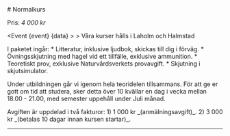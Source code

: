 <script src="../context/script.js"></script>

<div class="body">
# Normalkurs
						
Pris: _4 000 kr_

<Event {event} {data} >
	> Våra kurser hålls i Laholm och Halmstad
</Event>

<div class="list">
	I paketet ingår:
	* Litteratur, inklusive ljudbok, skickas till dig i förväg.
	* Övningsskjutning med hagel vid ett tillfälle, exklusive ammunition.
	* Teoretiskt prov, exklusive Naturvårdsverkets provavgift.
	* Skjutning i skjutsimulator.
</div>


Under utbildningen går vi igenom hela teoridelen tillsammans. För att ge er gott om tid att studera, sker detta över 10 kvällar en dag i vecka mellan 18.00 - 21.00, med semester uppehåll under Juli månad.


<div class="list">
	Avgiften är uppdelad i två fakturor:
	1) 1 000 kr _(anmälningsavgift)_.
	2) 3 000 kr _(betalas 10 dagar innan kursen startar)_.
</div>

> <Info></Info>

<Intresse />
	
--------------------------------------------------------------------------------------------------------------------

</div>

<style src="../context/context.sass"></style>
